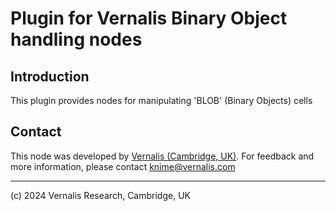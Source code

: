 # Plugin for Vernalis Binary Object handling nodes

## Introduction

This plugin provides nodes for manipulating 'BLOB' (Binary Objects) cells


## Contact
This node was developed by [Vernalis (Cambridge, UK)](https://www.vernalis.com/). For feedback and more information, please contact <knime@vernalis.com>


-------

(c) 2024 Vernalis Research, Cambridge, UK